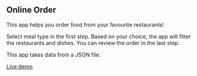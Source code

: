 ## Online Order

This app helps you order food from your favourite restaurants!

Select meal type in the first step. Based on your choice, the app will filter the restaurants and dishes. You can review the order in the last step.

This app takes data from a JSON file.

[Live demo](https://ishan501.github.io/online-order/)

